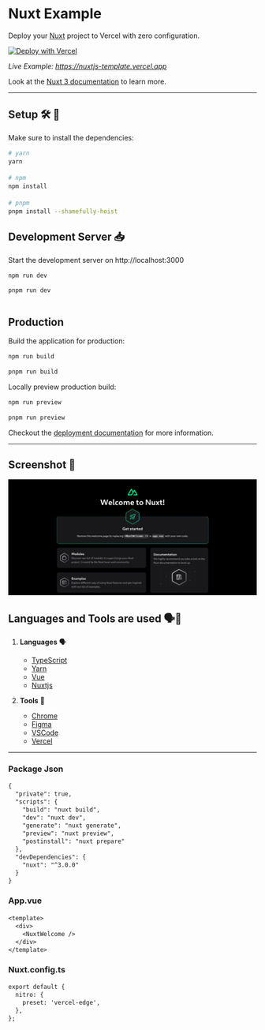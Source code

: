 # Nuxt Example

Deploy your [Nuxt](https://nuxt.com) project to Vercel with zero configuration.

[![Deploy with Vercel](https://vercel.com/button)](https://vercel.com/new/clone?repository-url=https://github.com/vercel/vercel/tree/main/examples/nuxtjs&template=nuxtjs)

_Live Example: https://nuxtjs-template.vercel.app_

Look at the [Nuxt 3 documentation](https://v3.nuxtjs.org) to learn more.

-----

## Setup 🛠 🔨

Make sure to install the dependencies:

```bash
# yarn
yarn

# npm
npm install

# pnpm
pnpm install --shamefully-hoist
```

## Development Server 📥

Start the development server on http://localhost:3000

```bash
npm run dev
```

```bash
pnpm run dev
```

```bash
```

## Production

Build the application for production:

```bash
npm run build
```

```bash
pnpm run build
```

Locally preview production build:

```bash
npm run preview
```

```bash
pnpm run preview
```

Checkout the [deployment documentation](https://nuxt.com/docs/getting-started/deployment#presets) for more information.

------


## Screenshot 📸

![Alt text](./image/image.png)


## Languages and Tools are used 🗣️🔧

1. **Languages** 🗣️
    + [TypeScript](https://github.com/topics/typescript)
    + [Yarn](https://github.com/topics/yarn)
    + [Vue](https://github.com/topics/vue)
    + [Nuxtjs](https://github.com/topics/nuxtjs)

2. **Tools** 🔧
    + [Chrome](https://github.com/topics/chrome)
    + [Figma](https://github.com/topics/figma)
    + [VSCode](https://github.com/topics/vscode)
    + [Vercel](https://github.com/topics/vercel)


------

### Package Json

```
{
  "private": true,
  "scripts": {
    "build": "nuxt build",
    "dev": "nuxt dev",
    "generate": "nuxt generate",
    "preview": "nuxt preview",
    "postinstall": "nuxt prepare"
  },
  "devDependencies": {
    "nuxt": "^3.0.0"
  }
}
```


### App.vue

```
<template>
  <div>
    <NuxtWelcome />
  </div>
</template>
```

### Nuxt.config.ts

```
export default {
  nitro: {
    preset: 'vercel-edge',
  },
};
```